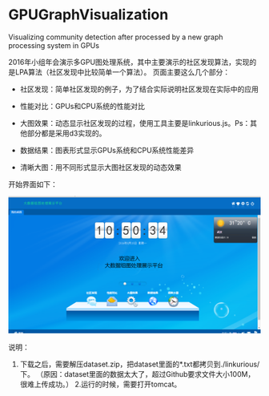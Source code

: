 # GPUGraphVisualization
Visualizing community detection after processed by a new graph processing system in GPUs 

2016年小组年会演示多GPU图处理系统，其中主要演示的社区发现算法，实现的是LPA算法（社区发现中比较简单一个算法）。
页面主要这么几个部分：

 -  社区发现：简单社区发现的例子，为了结合实际说明社区发现在实际中的应用
 
 -  性能对比：GPUs和CPU系统的性能对比
 
 -  大图效果：动态显示社区发现的过程，使用工具主要是linkurious.js。Ps：其他部分都是采用d3实现的。
 
 -  数据结果：图表形式显示GPUs系统和CPU系统性能差异
 
 -  清晰大图：用不同形式显示大图社区发现的动态效果

开始界面如下：


![](https://github.com/CinderaLuo/GPUGraphVisualization/blob/master/explain.png)

说明：

1. 下载之后，需要解压dataset.zip，把dataset里面的*.txt都拷贝到./linkurious/下。
 （原因：dataset里面的数据太大了，超过Github要求文件大小100M，很难上传成功。）
2.运行的时候，需要打开tomcat。 
